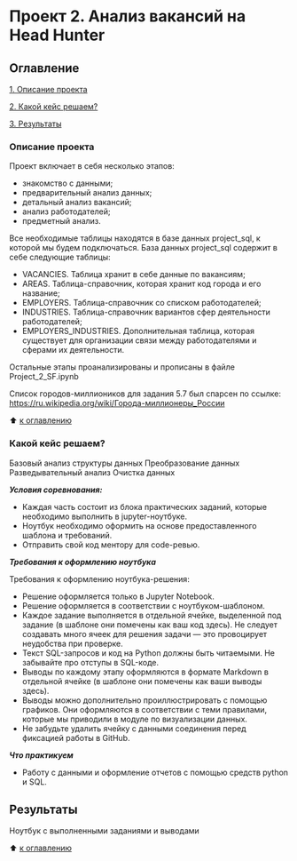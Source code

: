 # Проект 2. Анализ вакансий на Head Hunter


## Оглавление

[1. Описание проекта](https://github.com/santyskill/Homework/blob/main/project_2/README.md#описание-проекта)

[2. Какой кейс решаем?](https://github.com/santyskill/Homework/blob/main/project_2/README.md#какой-кейс-решаем)

[3. Результаты](https://github.com/santyskill/Homework/blob/main/project_2/README.md#результаты)


### Описание проекта

Проект включает в себя несколько этапов:

* знакомство с данными;
* предварительный анализ данных;
* детальный анализ вакансий;
* анализ работодателей;
* предметный анализ.

Все необходимые таблицы находятся в базе данных project_sql, к которой мы будем подключаться.
База данных project_sql содержит в себе следующие таблицы:

- VACANCIES. Таблица хранит в себе данные по вакансиям;
- AREAS. Таблица-справочник, которая хранит код города и его название;
- EMPLOYERS. Таблица-справочник со списком работодателей;
- INDUSTRIES. Таблица-справочник вариантов сфер деятельности работодателей;
- EMPLOYERS_INDUSTRIES. Дополнительная таблица, которая существует для организации связи между работодателями и сферами их деятельности.

Остальные этапы проанализированы и прописаны в файле Project_2_SF.ipynb

Список городов-миллиоников для задания 5.7 был спарсен по ссылке: https://ru.wikipedia.org/wiki/Города-миллионеры_России

:arrow_up: [к оглавлению](https://github.com/santyskill/Homework/blob/main/project_2/README.md#оглавление)



### Какой кейс решаем?
Базовый анализ структуры данных
Преобразование данных
Разведывательный анализ
Очистка данных

***Условия соревнования:***

- Каждая часть состоит из блока практических заданий, которые необходимо выполнить в jupyter-ноутбуке. 
- Ноутбук необходимо оформить на основе предоставленного шаблона и требований. 
- Отправить свой код ментору для code-ревью. 

***Требования к оформлению ноутбука***

Требования к оформлению ноутбука-решения:

- Решение оформляется только в Jupyter Notebook.
- Решение оформляется в соответствии с ноутбуком-шаблоном.
- Каждое задание выполняется в отдельной ячейке, выделенной под задание (в шаблоне они помечены как ваш код здесь). Не следует создавать много ячеек для решения задачи — это провоцирует неудобства при проверке.
- Текст SQL-запросов и код на Python должны быть читаемыми. Не забывайте про отступы в SQL-коде.
- Выводы по каждому этапу оформляются в формате Markdown в отдельной ячейке (в шаблоне они помечены как ваши выводы здесь).
- Выводы можно дополнительно проиллюстрировать с помощью графиков. Они оформляются в соответствии с теми правилами, которые мы приводили в модуле по визуализации данных.
- Не забудьте удалить ячейку с данными соединения перед фиксацией работы в GitHub.

***Что практикуем***

- Работу с данными и оформление отчетов с помощью средств python и SQL.


## Результаты

Ноутбук с выполненными заданиями и выводами

:arrow_up: [к оглавлению](https://github.com/santyskill/Homework/blob/main/project_2/README.md#оглавление)